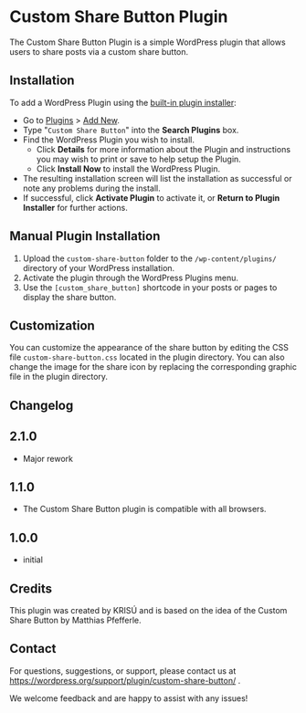 # Custom Share Button Plugin

The Custom Share Button Plugin is a simple WordPress plugin that allows users to share posts via a custom share button.

## Installation

To add a WordPress Plugin using the [built-in plugin installer](https://codex.wordpress.org/Administration_Screens#Add_New_Plugins):

* Go to [Plugins](https://codex.wordpress.org/Administration_Screens#Plugins) > [Add New](https://codex.wordpress.org/Plugins_Add_New_Screen).
* Type "`Custom Share Button`" into the **Search Plugins** box.
* Find the WordPress Plugin you wish to install.
    * Click **Details** for more information about the Plugin and instructions you may wish to print or save to help setup the Plugin.
    * Click **Install Now** to install the WordPress Plugin.
* The resulting installation screen will list the installation as successful or note any problems during the install.
* If successful, click **Activate Plugin** to activate it, or **Return to Plugin Installer** for further actions.

## Manual Plugin Installation

1. Upload the `custom-share-button` folder to the `/wp-content/plugins/` directory of your WordPress installation.
2. Activate the plugin through the WordPress Plugins menu.
3. Use the `[custom_share_button]` shortcode in your posts or pages to display the share button.

## Customization

You can customize the appearance of the share button by editing the CSS file `custom-share-button.css` located in the plugin directory. You can also change the image for the share icon by replacing the corresponding graphic file in the plugin directory.

## Changelog

## 2.1.0

* Major rework

## 1.1.0

* The Custom Share Button plugin is compatible with all browsers.

## 1.0.0 

* initial

## Credits

This plugin was created by KRISÚ and is based on the idea of the Custom Share Button by Matthias Pfefferle.

## Contact

For questions, suggestions, or support, please contact us at https://wordpress.org/support/plugin/custom-share-button/ .

We welcome feedback and are happy to assist with any issues!

